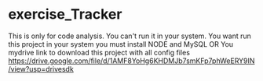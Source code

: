 # exercise_Tracker
This is only for code analysis.
You can't run it in your system.
You want run this project in your system you must install NODE and MySQL
                  OR
You mydrive link to download this project with all config files
https://drive.google.com/file/d/1AMF8YoHg6KHDMJb7smKFp7phWeERY9IN/view?usp=drivesdk
